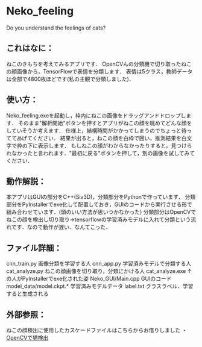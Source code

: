 # Neko_feeling
Do you understand the feelings of cats?

## これはなに：
ねこのきもちを考えてみるアプリです．
OpenCVんの分類機で切り取ったねこの顔画像から，TensorFlowで表情を分類します．
表情は5クラス，教師データは全部で4800枚ほどです(私の主観で分類しました)．

## 使い方：
Neko_feeling.exeを起動し，枠内にねこの画像をドラッグアンドドロップします．
そのまま"解析開始"ボタンを押すとアプリがねこの顔を眺めてどんな顔をしていそうか考えます．
仕様上，結構時間がかかってしまうのでちょっと待っててあげてください．
結果が出ると，ねこの顔を白枠で囲い，推測結果を白文字で枠の下に表示します．
もしねこの顔がわからなかったりすると，見つけられなかったと言われます．"最初に戻る"ボタンを押して，別の画像を試してみてください．

## 動作解説：
本アプリはGUIの部分をC++(Siv3D)，分類部分をPythonで作っています．
分類部分をPyInstallerでexe化して配置しておき，GUIのコードから実行させる形で組み合わせています．(頭のいい方法が思いつかなかった)
分類部分はOpenCVでねこの顔を検出し切り取り→tensorflowの学習済みモデルに入れて分類という流れです．なので動作が遅い．なんてこった．

## ファイル詳細：
cnn_train.py 画像分類を学習する人
cnn_app.py 学習済みモデルで分類する人
cat_analyze.py ねこの顔画像を切り取り，分類にかける人
cat_analyze.exe ↑の人がPyInstallerでexe化された姿
Neko_GUI/Main.cpp GUIのコード
model_data/model.ckpt.* 学習済みモデルデータ
label.txt クラスラベル．学習すると生成される

## 外部参照：
ねこの顔検出に使用したカスケードファイルはこちらからお借りしました
・[OpenCVで猫検出](https://qiita.com/wellflat/items/c6ffae99be35cecc5680 "OpenCVで猫検出")
